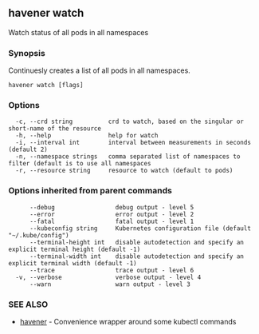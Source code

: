 ## havener watch

Watch status of all pods in all namespaces

### Synopsis

Continuesly creates a list of all pods in all namespaces.

```
havener watch [flags]
```

### Options

```
  -c, --crd string          crd to watch, based on the singular or short-name of the resource
  -h, --help                help for watch
  -i, --interval int        interval between measurements in seconds (default 2)
  -n, --namespace strings   comma separated list of namespaces to filter (default is to use all namespaces
  -r, --resource string     resource to watch (default to pods)
```

### Options inherited from parent commands

```
      --debug                 debug output - level 5
      --error                 error output - level 2
      --fatal                 fatal output - level 1
      --kubeconfig string     Kubernetes configuration file (default "~/.kube/config")
      --terminal-height int   disable autodetection and specify an explicit terminal height (default -1)
      --terminal-width int    disable autodetection and specify an explicit terminal width (default -1)
      --trace                 trace output - level 6
  -v, --verbose               verbose output - level 4
      --warn                  warn output - level 3
```

### SEE ALSO

* [havener](havener.md)	 - Convenience wrapper around some kubectl commands

